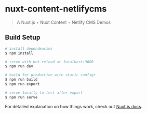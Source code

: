 # nuxt-content-netlifycms

> A Nuxt.js + Nuxt Content + Netlify CMS Demos

## Build Setup

```bash
# install dependencies
$ npm install

# serve with hot reload at localhost:3000
$ npm run dev

# build for production with static configr
$ npm run build
$ npm run export

# serve locally to test after export
$ npm run serve
```

For detailed explanation on how things work, check out [Nuxt.js docs](https://nuxtjs.org).
